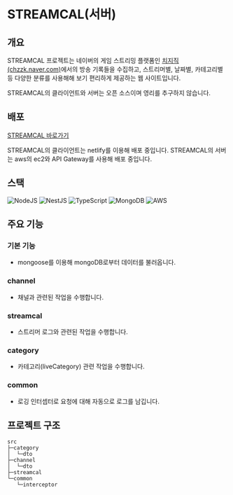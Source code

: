 # STREAMCAL(서버)

## 개요

STREAMCAL 프로젝트는 네이버의 게임 스트리밍 플랫폼인 [치지직(chzzk.naver.com)](https://chzzk.naver.com/)에서의 방송 기록들을 수집하고, 스트리머별, 날짜별, 카테고리별 등 다양한 분류를 사용해해 보기 편리하게 제공하는 웹 사이트입니다.

STREAMCAL의 클라이언트와 서버는 오픈 소스이며 영리를 추구하지 않습니다.

## 배포

[STREAMCAL 바로가기](https://streamcal.ch/)

STREAMCAL의 클라이언트는 netlify를 이용해 배포 중입니다.
STREAMCAL의 서버는 aws의 ec2와 API Gateway를 사용해 배포 중입니다.

## 스택

![NodeJS](https://img.shields.io/badge/node.js-6DA55F?style=for-the-badge&logo=node.js&logoColor=white)
![NestJS](https://img.shields.io/badge/nestjs-%23E0234E.svg?style=for-the-badge&logo=nestjs&logoColor=white)
![TypeScript](https://img.shields.io/badge/typescript-%23007ACC.svg?style=for-the-badge&logo=typescript&logoColor=white)
![MongoDB](https://img.shields.io/badge/MongoDB-%234ea94b.svg?style=for-the-badge&logo=mongodb&logoColor=white)
![AWS](https://img.shields.io/badge/AWS-%23FF9900.svg?style=for-the-badge&logo=amazon-aws&logoColor=white)

## 주요 기능

### 기본 기능

- mongoose를 이용해 mongoDB로부터 데이터를 불러옵니다.

### channel

- 채널과 관련된 작업을 수행합니다.

### streamcal

- 스트리머 로그와 관련된 작업을 수행합니다.

### category

- 카테고리(liveCategory) 관련 작업을 수행합니다.

### common

- 로깅 인터셉터로 요청에 대해 자동으로 로그를 남깁니다.

## 프로젝트 구조

```
src
├─category
│  └─dto
├─channel
│  └─dto
├─streamcal
└─common
   └─interceptor
```
